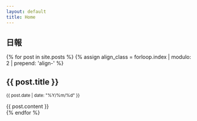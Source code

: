 ```yaml
---
layout: default
title: Home
---
```


## 日報

{% for post in site.posts %}
  {% assign align_class = forloop.index | modulo: 2 | prepend: 'align-' %}
  <article class="{{ align_class }}">
    <h2>{{ post.title }}</h2>
    <p><small>{{ post.date | date: "%Y/%m/%d" }}</small></p>
    {{ post.content }}
  </article>
{% endfor %}
